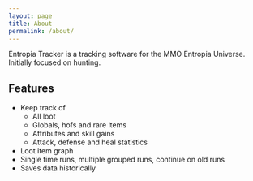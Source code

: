 ```yaml
---
layout: page
title: About
permalink: /about/
---
```


Entropia Tracker is a tracking software for the MMO Entropia Universe. Initially focused on hunting.

## Features

- Keep track of
  - All loot 
  - Globals, hofs and rare items
  - Attributes and skill gains
  - Attack, defense and heal statistics
- Loot item graph
- Single time runs, multiple grouped runs, continue on old runs
- Saves data historically
